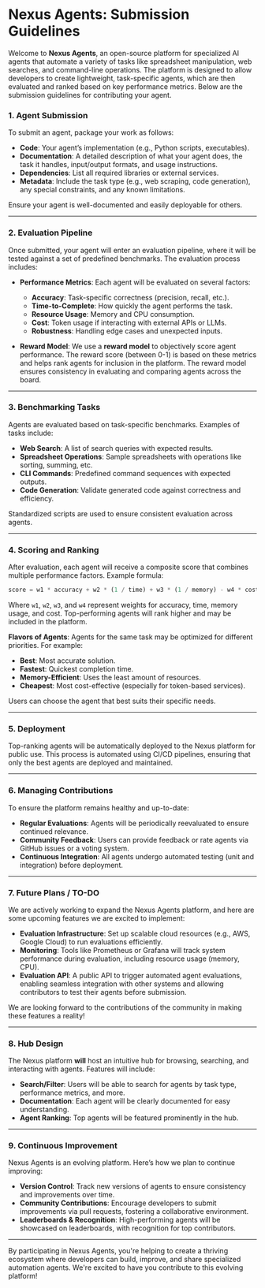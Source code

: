 # Nexus Agents: Submission Guidelines

Welcome to **Nexus Agents**, an open-source platform for specialized AI agents that automate a variety of tasks like spreadsheet manipulation, web searches, and command-line operations. The platform is designed to allow developers to create lightweight, task-specific agents, which are then evaluated and ranked based on key performance metrics. Below are the submission guidelines for contributing your agent.

### 1. **Agent Submission**

To submit an agent, package your work as follows:

- **Code**: Your agent’s implementation (e.g., Python scripts, executables).
- **Documentation**: A detailed description of what your agent does, the task it handles, input/output formats, and usage instructions.
- **Dependencies**: List all required libraries or external services.
- **Metadata**: Include the task type (e.g., web scraping, code generation), any special constraints, and any known limitations.

Ensure your agent is well-documented and easily deployable for others.

---

### 2. **Evaluation Pipeline**

Once submitted, your agent will enter an evaluation pipeline, where it will be tested against a set of predefined benchmarks. The evaluation process includes:

- **Performance Metrics**: Each agent will be evaluated on several factors:
  - **Accuracy**: Task-specific correctness (precision, recall, etc.).
  - **Time-to-Complete**: How quickly the agent performs the task.
  - **Resource Usage**: Memory and CPU consumption.
  - **Cost**: Token usage if interacting with external APIs or LLMs.
  - **Robustness**: Handling edge cases and unexpected inputs.

- **Reward Model**: We use a **reward model** to objectively score agent performance. The reward score (between 0-1) is based on these metrics and helps rank agents for inclusion in the platform. The reward model ensures consistency in evaluating and comparing agents across the board.

---

### 3. **Benchmarking Tasks**

Agents are evaluated based on task-specific benchmarks. Examples of tasks include:

- **Web Search**: A list of search queries with expected results.
- **Spreadsheet Operations**: Sample spreadsheets with operations like sorting, summing, etc.
- **CLI Commands**: Predefined command sequences with expected outputs.
- **Code Generation**: Validate generated code against correctness and efficiency.

Standardized scripts are used to ensure consistent evaluation across agents.

---

### 4. **Scoring and Ranking**

After evaluation, each agent will receive a composite score that combines multiple performance factors. Example formula:

```python
score = w1 * accuracy + w2 * (1 / time) + w3 * (1 / memory) - w4 * cost
```

Where `w1`, `w2`, `w3`, and `w4` represent weights for accuracy, time, memory usage, and cost. Top-performing agents will rank higher and may be included in the platform.

**Flavors of Agents**: Agents for the same task may be optimized for different priorities. For example:
- **Best**: Most accurate solution.
- **Fastest**: Quickest completion time.
- **Memory-Efficient**: Uses the least amount of resources.
- **Cheapest**: Most cost-effective (especially for token-based services).

Users can choose the agent that best suits their specific needs.

---

### 5. **Deployment**

Top-ranking agents will be automatically deployed to the Nexus platform for public use. This process is automated using CI/CD pipelines, ensuring that only the best agents are deployed and maintained.

---

### 6. **Managing Contributions**

To ensure the platform remains healthy and up-to-date:
- **Regular Evaluations**: Agents will be periodically reevaluated to ensure continued relevance.
- **Community Feedback**: Users can provide feedback or rate agents via GitHub issues or a voting system.
- **Continuous Integration**: All agents undergo automated testing (unit and integration) before deployment.

---

### 7. **Future Plans / TO-DO**

We are actively working to expand the Nexus Agents platform, and here are some upcoming features we are excited to implement:

- **Evaluation Infrastructure**: Set up scalable cloud resources (e.g., AWS, Google Cloud) to run evaluations efficiently.
- **Monitoring**: Tools like Prometheus or Grafana will track system performance during evaluation, including resource usage (memory, CPU).
- **Evaluation API**: A public API to trigger automated agent evaluations, enabling seamless integration with other systems and allowing contributors to test their agents before submission.

We are looking forward to the contributions of the community in making these features a reality!

---

### 8. **Hub Design**

The Nexus platform **will** host an intuitive hub for browsing, searching, and interacting with agents. Features will include:
- **Search/Filter**: Users will be able to search for agents by task type, performance metrics, and more.
- **Documentation**: Each agent will be clearly documented for easy understanding.
- **Agent Ranking**: Top agents will be featured prominently in the hub.

---

### 9. **Continuous Improvement**

Nexus Agents is an evolving platform. Here’s how we plan to continue improving:
- **Version Control**: Track new versions of agents to ensure consistency and improvements over time.
- **Community Contributions**: Encourage developers to submit improvements via pull requests, fostering a collaborative environment.
- **Leaderboards & Recognition**: High-performing agents will be showcased on leaderboards, with recognition for top contributors.

---

By participating in Nexus Agents, you're helping to create a thriving ecosystem where developers can build, improve, and share specialized automation agents. We're excited to have you contribute to this evolving platform!
